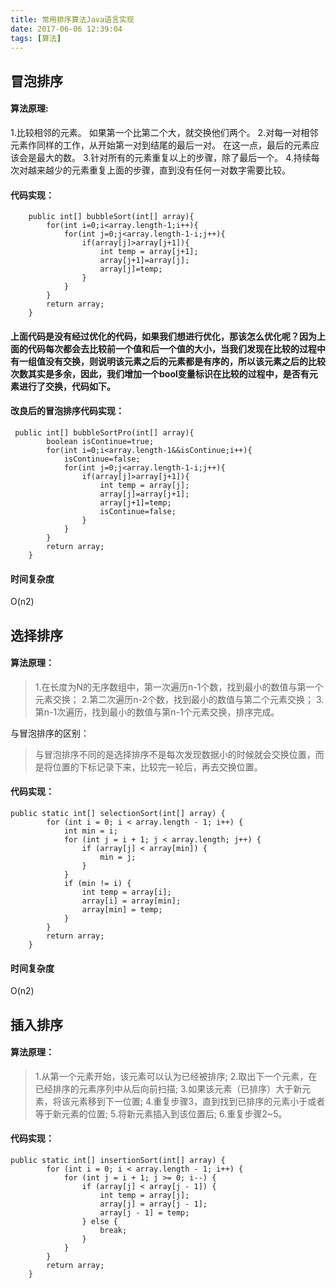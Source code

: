 ```yaml
---
title: 常用排序算法Java语言实现
date: 2017-06-06 12:39:04
tags: [算法]
---
```


## **冒泡排序**
#### 算法原理:
> 
1.比较相邻的元素。 如果第一个比第二个大，就交换他们两个。
2.对每一对相邻元素作同样的工作，从开始第一对到结尾的最后一对。 在这一点，最后的元素应该会是最大的数。
3.针对所有的元素重复以上的步骤，除了最后一个。
4.持续每次对越来越少的元素重复上面的步骤，直到没有任何一对数字需要比较。
<!-- more -->
#### 代码实现：

```
    public int[] bubbleSort(int[] array){
        for(int i=0;i<array.length-1;i++){
            for(int j=0;j<array.length-1-i;j++){
                if(array[j]>array[j+1]){
                    int temp = array[j+1];
                    array[j+1]=array[j];
                    array[j]=temp;
                }
            }
        }
        return array;
    }
```
#### 上面代码是没有经过优化的代码，如果我们想进行优化，那该怎么优化呢？因为上面的代码每次都会去比较前一个值和后一个值的大小，当我们发现在比较的过程中有一组值没有交换，则说明该元素之后的元素都是有序的，所以该元素之后的比较次数其实是多余，因此，我们增加一个bool变量标识在比较的过程中，是否有元素进行了交换，代码如下。
#### 改良后的冒泡排序代码实现：

```
 public int[] bubbleSortPro(int[] array){
        boolean isContinue=true;
        for(int i=0;i<array.length-1&&isContinue;i++){
            isContinue=false;
            for(int j=0;j<array.length-1-i;j++){
                if(array[j]>array[j+1]){
                    int temp = array[j];
                    array[j]=array[j+1];
                    array[j+1]=temp;
                    isContinue=false;
                }
            }
        }
        return array;
    }
```
#### 时间复杂度
O(n2)

## **选择排序**
#### 算法原理：
> 
> 1.在长度为N的无序数组中，第一次遍历n-1个数，找到最小的数值与第一个元素交换；
 2.第二次遍历n-2个数，找到最小的数值与第二个元素交换；
 3.第n-1次遍历，找到最小的数值与第n-1个元素交换，排序完成。

与冒泡排序的区别：
> 与冒泡排序不同的是选择排序不是每次发现数据小的时候就会交换位置，而是将位置的下标记录下来，比较完一轮后，再去交换位置。

#### 代码实现：

```
public static int[] selectionSort(int[] array) {
        for (int i = 0; i < array.length - 1; i++) {
            int min = i;
            for (int j = i + 1; j < array.length; j++) {
                if (array[j] < array[min]) {
                    min = j;
                }
            }
            if (min != i) {
                int temp = array[i];
                array[i] = array[min];
                array[min] = temp;
            }
        }
        return array;
    }
```
#### 时间复杂度
O(n2)

## **插入排序**
#### 算法原理：
> 1.从第一个元素开始，该元素可以认为已经被排序;
   2.取出下一个元素，在已经排序的元素序列中从后向前扫描;
   3.如果该元素（已排序）大于新元素，将该元素移到下一位置;
   4.重复步骤3，直到找到已排序的元素小于或者等于新元素的位置;
   5.将新元素插入到该位置后;
   6.重复步骤2~5。

#### 代码实现：

```
public static int[] insertionSort(int[] array) {
        for (int i = 0; i < array.length - 1; i++) {
            for (int j = i + 1; j >= 0; i--) {
                if (array[j] < array[j - 1]) {
                    int temp = array[j];
                    array[j] = array[j - 1];
                    array[j - 1] = temp;
                } else {
                    break;
                }
            }
        }
        return array;
    }

```



